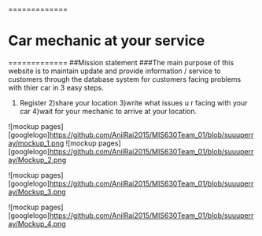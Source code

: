 =============
# Car mechanic at your service                               
=============
##Mission statement
###The main purpose of this website is to maintain  update and provide information / service to customers through the database system for customers facing problems with thier car in 3 easy steps. 
1) Register
2)share your location 
3)write what issues u r facing with your car
4)wait for your mechanic to arrive at your location. 

![mockup pages][googlelogo]https://github.com/AnilRai2015/MIS630Team_01/blob/suuuperray/mockup_1.png
![mockup pages][googlelogo]https://github.com/AnilRai2015/MIS630Team_01/blob/suuuperray/Mockup_2.png

![mockup pages][googlelogo]https://github.com/AnilRai2015/MIS630Team_01/blob/suuuperray/Mockup_3.png

![mockup pages][googlelogo]https://github.com/AnilRai2015/MIS630Team_01/blob/suuuperray/Mockup_4.png




